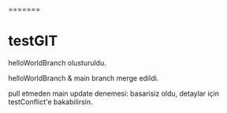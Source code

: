 =======
# testGIT

helloWorldBranch olusturuldu.

helloWorldBranch & main branch merge edildi. 

pull etmeden main update denemesi: basarisiz oldu, detaylar için testConflict'e bakabilirsin. 

